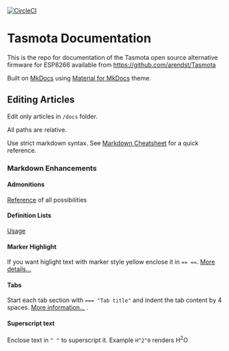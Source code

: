 [![CircleCI](https://circleci.com/gh/tasmota/docs.svg?style=shield)](https://circleci.com/gh/tasmota/docs/tree/master)

# Tasmota Documentation
This is the repo for documentation of the Tasmota open source alternative firmware for ESP8266 available from https://github.com/arendst/Tasmota 

Built on [MkDocs](https://www.mkdocs.org/) using [Material for MkDocs](https://squidfunk.github.io/mkdocs-material/) theme.

## Editing Articles

Edit only articles in `/docs` folder. 

All paths are relative. 

Use strict markdown syntax. See [Markdown Cheatsheet](https://3os.org/markdownCheatSheet/welcome/) for a quick reference.

### Markdown Enhancements

#### Admonitions

[Reference](https://squidfunk.github.io/mkdocs-material/reference/admonitions/) of all possibilities

#### Definition Lists

[Usage](https://squidfunk.github.io/mkdocs-material/reference/lists/#using-definition-lists) 

#### Marker Highlight

If you want higlight text with marker style yellow enclose it in `== ==`. [More details...](https://squidfunk.github.io/mkdocs-material/extensions/pymdown/#magiclink)

#### Tabs

Start each tab section with `=== "Tab title"` and indent the tab content by 4 spaces. [More information...](https://facelessuser.github.io/pymdown-extensions/extensions/tabbed/) .

#### Superscript text
Enclose text in `^ ^` to superscript it. Example `H^2^0` renders H<sup>2</sup>O
